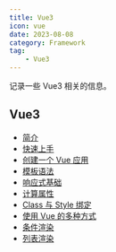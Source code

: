 ```yaml
---
title: Vue3
icon: vue
date: 2023-08-08
category: Framework
tag:
    - Vue3
---
```


记录一些 Vue3 相关的信息。

<!-- more -->

## Vue3

- [简介](./introduction.md)
- [快速上手](./quick_start.md)
- [创建一个 Vue 应用](./application.md)
- [模板语法](./template_syntax.md)
- [响应式基础](./responsive_base.md)
- [计算属性](./computed.md)
- [Class 与 Style 绑定](./class_and_style_bind.md)
- [使用 Vue 的多种方式](./ways_of_using_vue.md)
- [条件渲染](./conditional.md)
- [列表渲染](./list.md)
